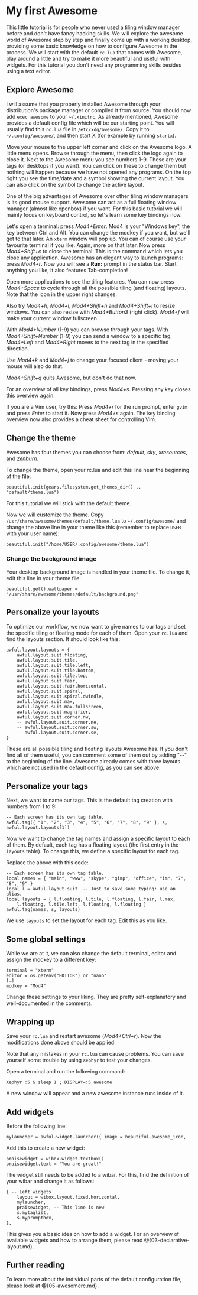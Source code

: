 # My first Awesome

This little tutorial is for people who never used a tiling window manager before
and don't have fancy hacking skills. We will explore the awesome world of
Awesome step by step and finally come up with a working desktop, providing some
basic knowledge on how to configure Awesome in the process. We will start with
the default `rc.lua` that comes with Awesome, play around a little and try to
make it more beautiful and useful with widgets. For this tutorial you don't need
any programming skills besides using a text editor.

## Explore Awesome

I will assume that you properly installed Awesome through your distribution's
package manager or compiled it from source. You should now add `exec awesome` to
your `~/.xinitrc`. As already mentioned, Awesome provides a default config file
which will be our starting point. You will usually find this `rc.lua` file in
`/etc/xdg/awesome/`. Copy it to `~/.config/awesome/`, and then start X (for
example by running `startx`).

Move your mouse to the upper left corner and click on the Awesome logo. A little
menu opens. Browse through the menu, then click the logo again to close it. Next
to the Awesome menu you see numbers 1-9. These are your tags (or desktops if you
want). You can click on these to change them but nothing will happen because we
have not opened any programs. On the top right you see the time/date and a
symbol showing the current layout. You can also click on the symbol to change
the active layout.

One of the big advantages of Awesome over other tiling window managers is its good
mouse support. Awesome can act as a full floating window manager (almost like
openbox) if you want. For this basic tutorial we will mainly focus on keyboard
control, so let's learn some key bindings now.

Let's open a terminal: press *Mod4+Enter*. Mod4 is your "Windows key", the key
between Ctrl and Alt. You can change the modkey if you want, but we'll get to
that later. An `xterm` window will pop up. You can of course use your favourite
terminal if you like. Again, more on that later. Now press *Mod4+Shift+c* to
close the terminal. This is the command which lets you close any application.
Awesome has an elegant way to launch programs: press *Mod4+r*. Now you will
see a **Run:** prompt in the status bar. Start anything you like, it also
features Tab-completion!

Open more applications to see the tiling features.
You can now press *Mod4+Space* to cycle through all the possible tiling (and
floating) layouts. Note that the icon in the upper right changes.

Also try *Mod4+h*, *Mod4+l*, *Mod4+Shift+h* and *Mod4+Shift+l* to resize
windows. You can also resize with *Mod4+Button3* (right click). *Mod4+f* will
make your current window fullscreen.

With *Mod4+Number* (1-9) you can browse through your tags. With
*Mod4+Shift+Number* (1-9) you can send a window to a specific tag. *Mod4+Left*
and *Mod4+Right* moves to the next tag in the specified direction.

Use *Mod4+k* and *Mod4+j* to change your focused client - moving your mouse will
also do that.

*Mod4+Shift+q* quits Awesome, but don't do that now.

For an overview of all key bindings, press *Mod4+s*. Pressing any key closes
this overview again.

If you are a Vim user, try this: Press *Mod4+r* for the run prompt, enter
`gvim` and press *Enter* to start it. Now press *Mod4+s*  again. The key binding
overview now also provides a cheat sheet for controlling Vim.

## Change the theme

Awesome has four themes you can choose from: *default*, *sky*, *xresources*, and
*zenburn*.

To change the theme, open your rc.lua and edit this line near the beginning of
the file:

    beautiful.init(gears.filesystem.get_themes_dir() .. "default/theme.lua")

For this tutorial we will stick with the default theme.

Now we will customize the theme. Copy
`/usr/share/awesome/themes/default/theme.lua` to `~/.config/awesome/` and change
the above line in your theme like this (remember to replace `USER` with your
user name):

    beautiful.init("/home/USER/.config/awesome/theme.lua")

### Change the background image

Your desktop background image is handled in your theme file. To change it, edit
this line in your theme file:

    beautiful.get().wallpaper = "/usr/share/awesome/themes/default/background.png"

## Personalize your layouts

To optimize our workflow, we now want to give names to our tags and set the
specific tiling or floating mode for each of them.
Open your `rc.lua` and find the layouts section. It should look like this:

    awful.layout.layouts = {
        awful.layout.suit.floating,
        awful.layout.suit.tile,
        awful.layout.suit.tile.left,
        awful.layout.suit.tile.bottom,
        awful.layout.suit.tile.top,
        awful.layout.suit.fair,
        awful.layout.suit.fair.horizontal,
        awful.layout.suit.spiral,
        awful.layout.suit.spiral.dwindle,
        awful.layout.suit.max,
        awful.layout.suit.max.fullscreen,
        awful.layout.suit.magnifier,
        awful.layout.suit.corner.nw,
        -- awful.layout.suit.corner.ne,
        -- awful.layout.suit.corner.sw,
        -- awful.layout.suit.corner.se,
    }

These are all possible tiling and floating layouts Awesome has. If you don't
find all of them useful, you can comment some of them out by adding "--"
to the beginning of the line. Awesome already comes with three layouts which are
not used in the default config, as you can see above.

## Personalize your tags

Next, we want to name our tags. This is the default tag creation with numbers
from 1 to 9:

    -- Each screen has its own tag table.
    awful.tag({ "1", "2", "3", "4", "5", "6", "7", "8", "9" }, s, awful.layout.layouts[1])

Now we want to change the tag names and assign a specific layout to each of
them. By default, each tag has a floating layout (the first entry in the
`layouts` table). To change this, we define a specific layout for each tag.

Replace the above with this code:

    -- Each screen has its own tag table.
    local names = { "main", "www", "skype", "gimp", "office", "im", "7", "8", "9" }
    local l = awful.layout.suit  -- Just to save some typing: use an alias.
    local layouts = { l.floating, l.tile, l.floating, l.fair, l.max,
        l.floating, l.tile.left, l.floating, l.floating }
    awful.tag(names, s, layouts)

We use `layouts` to set the layout for each tag. Edit this as you like.

## Some global settings

While we are at it, we can also change the default terminal, editor and assign
the modkey to a different key:

    terminal = "xterm"
    editor = os.getenv("EDITOR") or "nano"
    […]
    modkey = "Mod4"

Change these settings to your liking. They are pretty self-explanatory and
well-documented in the comments.

## Wrapping up

Save your `rc.lua` and restart awesome (*Mod4+Ctrl+r*). Now the modifications
done above should be applied.

Note that any mistakes in your `rc.lua` can cause problems. You can save
yourself some trouble by using `Xephyr` to test your changes.

Open a terminal and run the following command:

    Xephyr :5 & sleep 1 ; DISPLAY=:5 awesome

A new window will appear and a new awesome instance runs inside of it.

## Add widgets

Before the following line:

    mylauncher = awful.widget.launcher({ image = beautiful.awesome_icon,

Add this to create a new widget:

    praisewidget = wibox.widget.textbox()
    praisewidget.text = "You are great!"

The widget still needs to be added to a wibar. For this, find the definition of
your wibar and change it as follows:

    { -- Left widgets
        layout = wibox.layout.fixed.horizontal,
        mylauncher,
        praisewidget, -- This line is new
        s.mytaglist,
        s.mypromptbox,
    },

This gives you a basic idea on how to add a widget. For an overview of available
widgets and how to arrange them, please read @{03-declarative-layout.md}.

## Further reading

To learn more about the individual parts of the default configuration file,
please look at @{05-awesomerc.md}.
